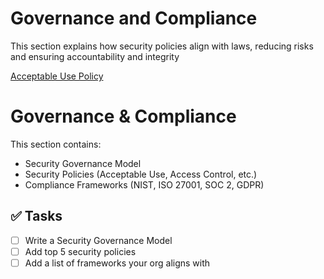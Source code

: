 # Governance and Compliance
This section explains how security policies align with laws, reducing risks and ensuring accountability and integrity

[Acceptable Use Policy](Acceptable-Use-Policy.md)

# Governance & Compliance

This section contains:
- Security Governance Model
- Security Policies (Acceptable Use, Access Control, etc.)
- Compliance Frameworks (NIST, ISO 27001, SOC 2, GDPR)

## ✅ Tasks
- [ ] Write a Security Governance Model
- [ ] Add top 5 security policies
- [ ] Add a list of frameworks your org aligns with
